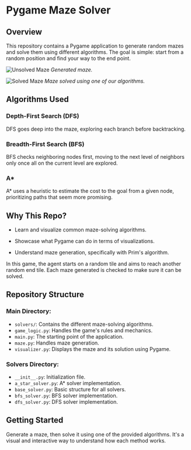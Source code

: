 # Pygame Maze Solver

## Overview
This repository contains a Pygame application to generate random mazes and solve them using different algorithms. The goal is simple: start from a random position and find your way to the end point.

![Unsolved Maze](link_to_unsolved_maze_image)
*Generated maze.*

![Solved Maze](link_to_solved_maze_image)
*Maze solved using one of our algorithms.*

## Algorithms Used

### Depth-First Search (DFS)
DFS goes deep into the maze, exploring each branch before backtracking.

### Breadth-First Search (BFS)
BFS checks neighboring nodes first, moving to the next level of neighbors only once all on the current level are explored.

### A*
A* uses a heuristic to estimate the cost to the goal from a given node, prioritizing paths that seem more promising.

## Why This Repo?
- Learn and visualize common maze-solving algorithms.
  
- Showcase what Pygame can do in terms of visualizations.
  
- Understand maze generation, specifically with Prim's algorithm.

In this game, the agent starts on a random tile and aims to reach another random end tile. Each maze generated is checked to make sure it can be solved.

## Repository Structure

### Main Directory:
- `solvers/`: Contains the different maze-solving algorithms.
- `game_logic.py`: Handles the game's rules and mechanics.
- `main.py`: The starting point of the application.
- `maze.py`: Handles maze generation.
- `visualizer.py`: Displays the maze and its solution using Pygame.

### Solvers Directory:
- `__init__.py`: Initialization file.
- `a_star_solver.py`: A* solver implementation.
- `base_solver.py`: Basic structure for all solvers.
- `bfs_solver.py`: BFS solver implementation.
- `dfs_solver.py`: DFS solver implementation.

## Getting Started
Generate a maze, then solve it using one of the provided algorithms. It's a visual and interactive way to understand how each method works.
